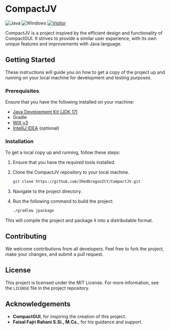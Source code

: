 # CompactJV

[//]: # (https://github.com/IRedDragonICY/CompactJV)
![Java](https://img.shields.io/badge/java-%23ED8B00.svg?style=for-the-badge&logo=openjdk&logoColor=white)
![Windows](https://img.shields.io/badge/Windows-0078D6?style=for-the-badge&logo=windows&logoColor=white)
[![Visitor](http://hits.dwyl.com/IRedDragonICY/CompactJV.svg)](http://hits.dwyl.com/IRedDragonICY/CompactJV)

CompactJV is a project inspired by the efficient design and functionality of CompactGUI. It strives to provide a similar user experience, with its own unique features and improvements with Java language.

## Getting Started

These instructions will guide you on how to get a copy of the project up and running on your local machine for development and testing purposes.

### Prerequisites

Ensure that you have the following installed on your machine:

- [Java Development Kit (JDK 17)](https://www.oracle.com/java/technologies/downloads/#java17)
- Gradle
- [WIX v3](https://wixtoolset.org/docs/wix3/) 
- [IntelliJ IDEA](https://www.jetbrains.com/idea/download/?section=windows) (optional)

### Installation

To get a local copy up and running, follow these steps:
1. Ensure that you have the required tools installed.
2. Clone the CompactJV repository to your local machine.

    ```bash
    git clone https://github.com/IRedDragonICY/CompactJV.git
    ```

3. Navigate to the project directory.

4. Run the following command to build the project:

    ```bash
    ./gradlew jpackage 
    ```

This will compile the project and package it into a distributable format.

## Contributing

We welcome contributions from all developers. Feel free to fork the project, make your changes, and submit a pull request.

## License

This project is licensed under the MIT License. For more information, see the `LICENSE` file in the project repository.

## Acknowledgements

- **CompactGUI**, for inspiring the creation of this project.
- **Faisal Fajri Rahani S.Si., M.Cs.**, for his guidance and support.